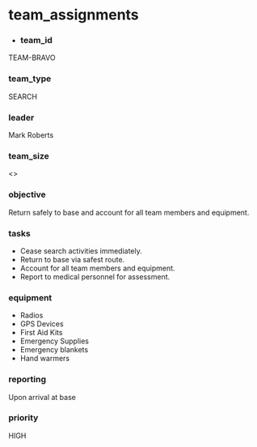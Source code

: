 # team_assignments
- ### team_id
TEAM-BRAVO
### team_type
SEARCH
### leader
Mark Roberts
### team_size
<>
### objective
Return safely to base and account for all team members and equipment.
### tasks
- Cease search activities immediately.
- Return to base via safest route.
- Account for all team members and equipment.
- Report to medical personnel for assessment.
### equipment
- Radios
- GPS Devices
- First Aid Kits
- Emergency Supplies
- Emergency blankets
- Hand warmers
### reporting
Upon arrival at base
### priority
HIGH
